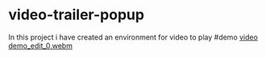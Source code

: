 # video-trailer-popup
In this project i have created an environment for video to play
#demo
[video demo_edit_0.webm](https://user-images.githubusercontent.com/110981715/200723320-99583582-f1b3-4f29-84c6-36dd7d3953db.webm)
